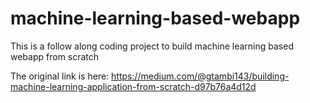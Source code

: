 # machine-learning-based-webapp

This is a follow along coding project to build machine learning based webapp from scratch

The original link is here: https://medium.com/@gtambi143/building-machine-learning-application-from-scratch-d97b76a4d12d